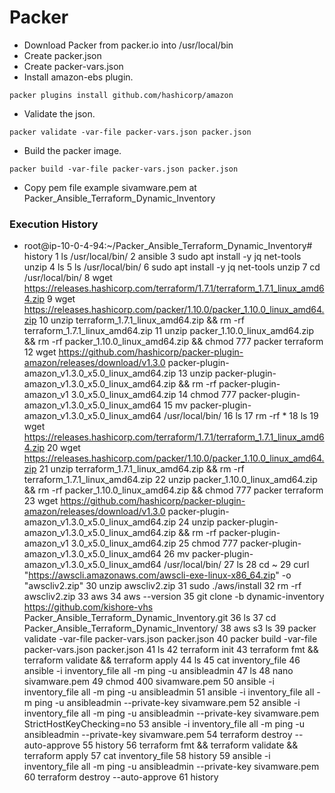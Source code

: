 # Packer
- Download Packer from packer.io into /usr/local/bin
- Create packer.json
- Create packer-vars.json
- Install amazon-ebs plugin.
```
packer plugins install github.com/hashicorp/amazon
```
- Validate the json.
```
packer validate -var-file packer-vars.json packer.json
```
- Build the packer image.
```
packer build -var-file packer-vars.json packer.json
```
- Copy pem file example sivamware.pem at Packer_Ansible_Terraform_Dynamic_Inventory
### Execution History
- root@ip-10-0-4-94:~/Packer_Ansible_Terraform_Dynamic_Inventory# history
     1  ls /usr/local/bin/
     2  ansible
     3  sudo apt install -y jq net-tools unzip
     4  ls
     5  ls /usr/local/bin/
     6  sudo apt install -y jq net-tools unzip
     7  cd /usr/local/bin/
     8  wget https://releases.hashicorp.com/terraform/1.7.1/terraform_1.7.1_linux_amd64.zip
     9  wget https://releases.hashicorp.com/packer/1.10.0/packer_1.10.0_linux_amd64.zip
    10  unzip terraform_1.7.1_linux_amd64.zip && rm -rf terraform_1.7.1_linux_amd64.zip
    11  unzip packer_1.10.0_linux_amd64.zip && rm -rf packer_1.10.0_linux_amd64.zip && chmod 777    packer terraform
    12  wget https://github.com/hashicorp/packer-plugin-amazon/releases/download/v1.3.0 packer-plugin-amazon_v1.3.0_x5.0_linux_amd64.zip
    13  unzip packer-plugin-amazon_v1.3.0_x5.0_linux_amd64.zip && rm -rf packer-plugin-amazon_v1    3.0_x5.0_linux_amd64.zip
    14  chmod 777 packer-plugin-amazon_v1.3.0_x5.0_linux_amd64
    15  mv packer-plugin-amazon_v1.3.0_x5.0_linux_amd64 /usr/local/bin/
    16  ls
    17  rm -rf *
    18  ls
    19  wget https://releases.hashicorp.com/terraform/1.7.1/terraform_1.7.1_linux_amd64.zip
    20  wget https://releases.hashicorp.com/packer/1.10.0/packer_1.10.0_linux_amd64.zip
    21  unzip terraform_1.7.1_linux_amd64.zip && rm -rf terraform_1.7.1_linux_amd64.zip
    22  unzip packer_1.10.0_linux_amd64.zip && rm -rf packer_1.10.0_linux_amd64.zip && chmod 777    packer terraform
    23  wget https://github.com/hashicorp/packer-plugin-amazon/releases/download/v1.3.0 packer-plugin-amazon_v1.3.0_x5.0_linux_amd64.zip
    24  unzip packer-plugin-amazon_v1.3.0_x5.0_linux_amd64.zip && rm -rf packer-plugin-amazon_v1    3.0_x5.0_linux_amd64.zip
    25  chmod 777 packer-plugin-amazon_v1.3.0_x5.0_linux_amd64
    26  mv packer-plugin-amazon_v1.3.0_x5.0_linux_amd64 /usr/local/bin/
    27  ls
    28  cd ~
    29  curl "https://awscli.amazonaws.com/awscli-exe-linux-x86_64.zip" -o "awscliv2.zip"
    30  unzip awscliv2.zip
    31  sudo ./aws/install
    32  rm -rf awscliv2.zip
    33  aws
    34  aws --version
    35  git clone -b dynamic-inventory https://github.com/kishore-vhs   Packer_Ansible_Terraform_Dynamic_Inventory.git
    36  ls
    37  cd Packer_Ansible_Terraform_Dynamic_Inventory/
    38  aws s3 ls
    39  packer validate -var-file packer-vars.json packer.json
    40  packer build -var-file packer-vars.json packer.json
    41  ls
    42  terraform init
    43  terraform fmt && terraform validate && terraform apply
    44  ls
    45  cat inventory_file 
    46  ansible -i inventory_file all -m ping -u ansibleadmin
    47  ls
    48  nano sivamware.pem
    49  chmod 400 sivamware.pem 
    50  ansible -i inventory_file all -m ping -u ansibleadmin
    51  ansible -i inventory_file all -m ping -u ansibleadmin --private-key sivamware.pem 
    52  ansible -i inventory_file all -m ping -u ansibleadmin --private-key sivamware.pem   StrictHostKeyChecking=no
    53  ansible -i inventory_file all -m ping -u ansibleadmin --private-key sivamware.pem 
    54  terraform destroy --auto-approve
    55  history
    56  terraform fmt && terraform validate && terraform apply
    57  cat inventory_file 
    58  history
    59  ansible -i inventory_file all -m ping -u ansibleadmin --private-key sivamware.pem 
    60  terraform destroy --auto-approve
    61  history
